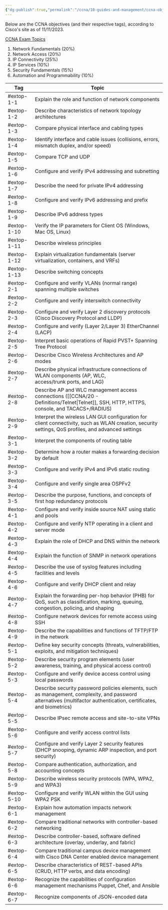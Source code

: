 ```yaml
---
{"dg-publish":true,"permalink":"/ccna/10-guides-and-management/ccna-objectives-and-exam-topics/","created":"2023-11-11T11:13:21.000-08:00","updated":"2023-12-03T13:42:05.144-08:00"}
---
```


Below are the CCNA objectives (and their respective tags), according to Cisco's site as of 11/11/2023. 

[CCNA Exam Topics](https://learningnetwork.cisco.com/s/ccna-exam-topics)

1. Network Fundamentals (20%)
2. Network Access (20%)
3. IP Connectivity (25%)
4. IP Services (10%)
5. Security Fundamentals (15%)
6. Automation and Programmability (10%)


| Tag         | Topic                                                                                                                                                               |
|-------------|---------------------------------------------------------------------------------------------------------------------------------------------------------------------|
| #extop-1-1  | Explain the role and function of network components                                                                                                                 |
| #extop-1-2  | Describe characteristics of network topology architectures                                                                                                          |
| #extop-1-3  | Compare physical interface and cabling types                                                                                                                        |
| #extop-1-4  | Identify interface and cable issues (collisions, errors, mismatch duplex, and/or speed)                                                                             |
| #extop-1-5  | Compare TCP and UDP                                                                                                                                                 |
| #extop-1-6  | Configure and verify IPv4 addressing and subnetting                                                                                                                 |
| #extop-1-7  | Describe the need for private IPv4 addressing                                                                                                                       |
| #extop-1-8  | Configure and verify IPv6 addressing and prefix                                                                                                                     |
| #extop-1-9  | Describe IPv6 address types                                                                                                                                         |
| #extop-1-10 | Verify the IP parameters for Client OS (Windows, Mac OS, Linux)                                                                                                     |
| #extop-1-11 | Describe wireless principles                                                                                                                                        |
| #extop-1-12 | Explain virtualization fundamentals (server virtualization, containers, and VRFs)                                                                                   |
| #extop-1-13 | Describe switching concepts                                                                                                                                         |
| #extop-2-1  | Configure and verify VLANs (normal range) spanning multiple switches                                                                                                |
| #extop-2-2  | Configure and verify interswitch connectivity                                                                                                                       |
| #extop-2-3  | Configure and verify Layer 2 discovery protocols (Cisco Discovery Protocol and LLDP)                                                                                |
| #extop-2-4  | Configure and verify (Layer 2/Layer 3) EtherChannel (LACP)                                                                                                          |
| #extop-2-5  | Interpret basic operations of Rapid PVST+ Spanning Tree Protocol                                                                                                    |
| #extop-2-6  | Describe Cisco Wireless Architectures and AP modes                                                                                                                  |
| #extop-2-7  | Describe physical infrastructure connections of WLAN components (AP, WLC,<br/>access/trunk ports, and LAG)                                                          |
| #extop-2-8  | Describe AP and WLC management access connections ([[CCNA/20 - Definitions/Telnet\|Telnet]], SSH, HTTP, HTTPS, console, and TACACS+/RADIUS)                                                           |
| #extop-2-9  | Interpret the wireless LAN GUI configuration for client connectivity, such as WLAN creation, security settings, QoS profiles, and advanced settings                 |
| #extop-3-1  | Interpret the components of routing table                                                                                                                           |
| #extop-3-2  | Determine how a router makes a forwarding decision by default                                                                                                       |
| #extop-3-3  | Configure and verify IPv4 and IPv6 static routing                                                                                                                   |
| #extop-3-4  | Configure and verify single area OSPFv2                                                                                                                             |
| #extop-3-5  | Describe the purpose, functions, and concepts of first hop redundancy protocols                                                                                     |
| #extop-4-1  | Configure and verify inside source NAT using static and pools                                                                                                       |
| #extop-4-2  | Configure and verify NTP operating in a client and server mode                                                                                                      |
| #extop-4-3  | Explain the role of DHCP and DNS within the network                                                                                                                 |
| #extop-4-4  | Explain the function of SNMP in network operations                                                                                                                  |
| #extop-4-5  | Describe the use of syslog features including facilities and levels                                                                                                 |
| #extop-4-6  | Configure and verify DHCP client and relay                                                                                                                          |
| #extop-4-7  | Explain the forwarding per-hop behavior (PHB) for QoS, such as classification, marking, queuing, congestion, policing, and shaping                                  |
| #extop-4-8  | Configure network devices for remote access using SSH                                                                                                               |
| #extop-4-9  | Describe the capabilities and functions of TFTP/FTP in the network                                                                                                  |
| #extop-5-1  | Define key security concepts (threats, vulnerabilities, exploits, and mitigation techniques)                                                                        |
| #extop-5-2  | Describe security program elements (user awareness, training, and physical access control)                                                                          |
| #extop-5-3  | Configure and verify device access control using local passwords                                                                                                    |
| #extop-5-4  | Describe security password policies elements, such as management, complexity, and password alternatives (multifactor authentication, certificates, and biometrics)  |
| #extop-5-5  | Describe IPsec remote access and site-to-site VPNs                                                                                                                  |
| #extop-5-6  | Configure and verify access control lists                                                                                                                           |
| #extop-5-7  | Configure and verify Layer 2 security features (DHCP snooping, dynamic ARP inspection, and port security)                                                           |
| #extop-5-8  | Compare authentication, authorization, and accounting concepts                                                                                                      |
| #extop-5-9  | Describe wireless security protocols (WPA, WPA2, and WPA3)                                                                                                          |
| #extop-5-10 | Configure and verify WLAN within the GUI using WPA2 PSK                                                                                                             |
| #extop-6-1  | Explain how automation impacts network management                                                                                                                   |
| #extop-6-2  | Compare traditional networks with controller-based networking                                                                                                       |
| #extop-6-3  | Describe controller-based, software defined architecture (overlay, underlay, and fabric)                                                                            |
| #extop-6-4  | Compare traditional campus device management with Cisco DNA Center enabled device management                                                                        |
| #extop-6-5  | Describe characteristics of REST-based APIs (CRUD, HTTP verbs, and data encoding)                                                                                   |
| #extop-6-6  | Recognize the capabilities of configuration management mechanisms Puppet, Chef, and Ansible                                                                         |
| #extop-6-7  | Recognize components of JSON-encoded data                                                                                                                           |
